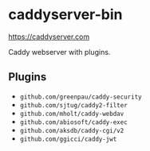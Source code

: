 # caddyserver-bin

https://caddyserver.com

Caddy webserver with plugins.

## Plugins

- `github.com/greenpau/caddy-security`
- `github.com/sjtug/caddy2-filter`
- `github.com/mholt/caddy-webdav`
- `github.com/abiosoft/caddy-exec`
- `github.com/aksdb/caddy-cgi/v2`
- `github.com/ggicci/caddy-jwt`
